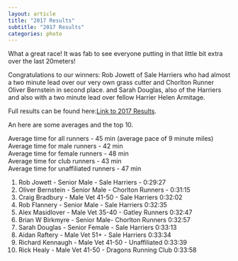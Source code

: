 ```yaml
---
layout: article
title: "2017 Results"
subtitle: "2017 Results"
categories: photo
---
```


What a great race! It was fab to see everyone putting in that little bit extra over the last 20meters!

Congratulations to our winners:
Rob Jowett of Sale Harriers who had almost a two minute lead over our very own grass cutter and Chorlton Runner Oliver Bernstein in second place.
and 
Sarah Douglas, also of the Harriers and also with a two minute lead over fellow Harrier Helen Armitage.

Full results can be found here:[Link to 2017 Results](https://docs.google.com/spreadsheets/d/1--PonmWqkXS9_ViLjKRDHWappwZ4ABYcXCRcvvqE4ug/pub?gid=996950708&single=true&output=pdf).

An here are some averages and the top 10.

Average time for all runners - 45 min (average pace of 9 minute miles)  
Average time for male runners - 42 min  
Average time for female runners - 48 min   
Average time for club runners - 43 min  
Average time for unaffiliated runners - 47 min  

1. Rob Jowett - Senior Male - Sale Harriers - 0:29:27   
2. Oliver Bernstein - Senior Male - Chorlton Runners - 0:31:15  
3. Craig Bradbury - Male Vet 41-50 - Sale Harriers 0:32:02  
4. Rob Flannery - Senior Male - Sale Harriers 0:32:35  
5. Alex Masidlover - Male Vet 35-40 - Gatley Runners 0:32:47  
6. Brian W Birkmyre - Senior Male-  Chorlton Runners 0:32:57  
7. Sarah Douglas - Senior Female - Sale Harriers 0:33:13  
8. Aidan Raftery - Male Vet 51+ - Sale Harriers 0:33:34  
9. Richard Kennaugh - Male Vet 41-50 - Unaffiliated 0:33:39  
10. Rick Healy - Male Vet 41-50 - Dragons Running Club 0:33:58  

